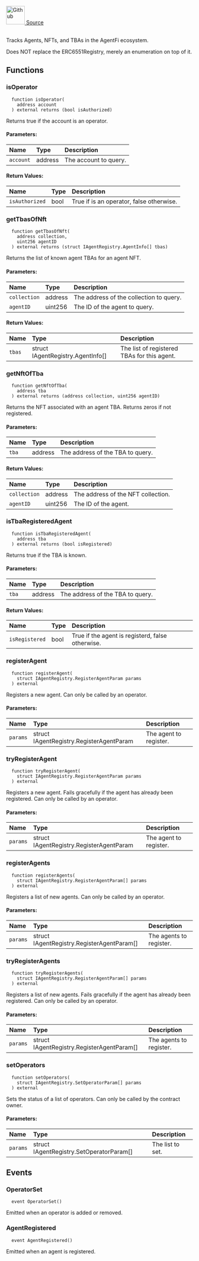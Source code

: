 <a href="https://github.com/AgentFi/agentfi-contracts/blob/main/contracts/interfaces/utils/IAgentRegistry.sol"><img src="/img/github.svg" alt="Github" width="50px"/> Source</a><br/><br/>

Tracks Agents, NFTs, and TBAs in the AgentFi ecosystem.

Does NOT replace the ERC6551Registry, merely an enumeration on top of it.


## Functions
### isOperator
```solidity
  function isOperator(
    address account
  ) external returns (bool isAuthorized)
```
Returns true if the account is an operator.


#### Parameters:
| Name | Type | Description                                                          |
| :--- | :--- | :------------------------------------------------------------------- |
| `account` | address | The account to query. |

#### Return Values:
| Name                           | Type          | Description                                                                  |
| :----------------------------- | :------------ | :--------------------------------------------------------------------------- |
| `isAuthorized` | bool | True if is an operator, false otherwise. |

### getTbasOfNft
```solidity
  function getTbasOfNft(
    address collection,
    uint256 agentID
  ) external returns (struct IAgentRegistry.AgentInfo[] tbas)
```
Returns the list of known agent TBAs for an agent NFT.


#### Parameters:
| Name | Type | Description                                                          |
| :--- | :--- | :------------------------------------------------------------------- |
| `collection` | address | The address of the collection to query. |
| `agentID` | uint256 | The ID of the agent to query. |

#### Return Values:
| Name                           | Type          | Description                                                                  |
| :----------------------------- | :------------ | :--------------------------------------------------------------------------- |
| `tbas` | struct IAgentRegistry.AgentInfo[] | The list of registered TBAs for this agent. |

### getNftOfTba
```solidity
  function getNftOfTba(
    address tba
  ) external returns (address collection, uint256 agentID)
```
Returns the NFT associated with an agent TBA.
Returns zeros if not registered.


#### Parameters:
| Name | Type | Description                                                          |
| :--- | :--- | :------------------------------------------------------------------- |
| `tba` | address | The address of the TBA to query. |

#### Return Values:
| Name                           | Type          | Description                                                                  |
| :----------------------------- | :------------ | :--------------------------------------------------------------------------- |
| `collection` | address | The address of the NFT collection. |
| `agentID` | uint256 | The ID of the agent. |

### isTbaRegisteredAgent
```solidity
  function isTbaRegisteredAgent(
    address tba
  ) external returns (bool isRegistered)
```
Returns true if the TBA is known.


#### Parameters:
| Name | Type | Description                                                          |
| :--- | :--- | :------------------------------------------------------------------- |
| `tba` | address | The address of the TBA to query. |

#### Return Values:
| Name                           | Type          | Description                                                                  |
| :----------------------------- | :------------ | :--------------------------------------------------------------------------- |
| `isRegistered` | bool | True if the agent is registerd, false otherwise. |

### registerAgent
```solidity
  function registerAgent(
    struct IAgentRegistry.RegisterAgentParam params
  ) external
```
Registers a new agent.
Can only be called by an operator.


#### Parameters:
| Name | Type | Description                                                          |
| :--- | :--- | :------------------------------------------------------------------- |
| `params` | struct IAgentRegistry.RegisterAgentParam | The agent to register. |

### tryRegisterAgent
```solidity
  function tryRegisterAgent(
    struct IAgentRegistry.RegisterAgentParam params
  ) external
```
Registers a new agent. Fails gracefully if the agent has already been registered.
Can only be called by an operator.


#### Parameters:
| Name | Type | Description                                                          |
| :--- | :--- | :------------------------------------------------------------------- |
| `params` | struct IAgentRegistry.RegisterAgentParam | The agent to register. |

### registerAgents
```solidity
  function registerAgents(
    struct IAgentRegistry.RegisterAgentParam[] params
  ) external
```
Registers a list of new agents.
Can only be called by an operator.


#### Parameters:
| Name | Type | Description                                                          |
| :--- | :--- | :------------------------------------------------------------------- |
| `params` | struct IAgentRegistry.RegisterAgentParam[] | The agents to register. |

### tryRegisterAgents
```solidity
  function tryRegisterAgents(
    struct IAgentRegistry.RegisterAgentParam[] params
  ) external
```
Registers a list of new agents. Fails gracefully if the agent has already been registered.
Can only be called by an operator.


#### Parameters:
| Name | Type | Description                                                          |
| :--- | :--- | :------------------------------------------------------------------- |
| `params` | struct IAgentRegistry.RegisterAgentParam[] | The agents to register. |

### setOperators
```solidity
  function setOperators(
    struct IAgentRegistry.SetOperatorParam[] params
  ) external
```
Sets the status of a list of operators.
Can only be called by the contract owner.


#### Parameters:
| Name | Type | Description                                                          |
| :--- | :--- | :------------------------------------------------------------------- |
| `params` | struct IAgentRegistry.SetOperatorParam[] | The list to set. |


## Events
### OperatorSet
```solidity
  event OperatorSet()
```
Emitted when an operator is added or removed.


### AgentRegistered
```solidity
  event AgentRegistered()
```
Emitted when an agent is registered.


